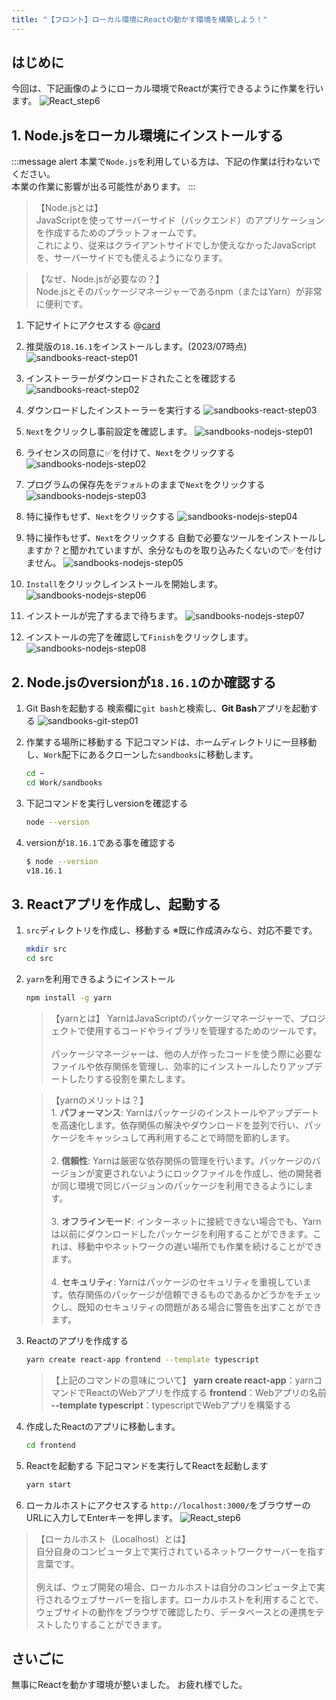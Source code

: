 ```yaml
---
title: "【フロント】ローカル環境にReactの動かす環境を構築しよう！"
---
```


## はじめに
今回は、下記画像のようにローカル環境でReactが実行できるように作業を行います。
![React_step6](/images/React_step6.png)

## 1. Node.jsをローカル環境にインストールする
:::message alert
本業で`Node.js`を利用している方は、下記の作業は行わないでください。<br>本業の作業に影響が出る可能性があります。
:::
>【Node.jsとは】<br>JavaScriptを使ってサーバーサイド（バックエンド）のアプリケーションを作成するためのプラットフォームです。<br>これにより、従来はクライアントサイドでしか使えなかったJavaScriptを、サーバーサイドでも使えるようになります。

>【なぜ、Node.jsが必要なの？】<br>Node.jsとそのパッケージマネージャーであるnpm（またはYarn）が非常に便利です。


1. 下記サイトにアクセスする
@[card](https://nodejs.org/ja)
2. 推奨版の`18.16.1`をインストールします。(2023/07時点)
![sandbooks-react-step01](/images/sandbooks-react-step01.png)
3. インストーラーがダウンロードされたことを確認する
![sandbooks-react-step02](/images/sandbooks-react-step02.png)
4. ダウンロードしたインストーラーを実行する
![sandbooks-react-step03](/images/sandbooks-react-step03.png)

5. `Next`をクリックし事前設定を確認します。
![sandbooks-nodejs-step01](/images/sandbooks-nodejs-step01.png)

6. ライセンスの同意に✅を付けて、`Next`をクリックする
![sandbooks-nodejs-step02](/images/sandbooks-nodejs-step02.png)

7. プログラムの保存先を`デフォルト`のままで`Next`をクリックする
![sandbooks-nodejs-step03](/images/sandbooks-nodejs-step03.png)

8. 特に操作もせず、`Next`をクリックする
![sandbooks-nodejs-step04](/images/sandbooks-nodejs-step04.png)

9. 特に操作もせず、`Next`をクリックする
自動で必要なツールをインストールしますか？と聞かれていますが、余分なものを取り込みたくないので✅を付けません。
![sandbooks-nodejs-step05](/images/sandbooks-nodejs-step05.png)

10. `Install`をクリックしインストールを開始します。
![sandbooks-nodejs-step06](/images/sandbooks-nodejs-step06.png)

11. インストールが完了するまで待ちます。
![sandbooks-nodejs-step07](/images/sandbooks-nodejs-step07.png)

12. インストールの完了を確認して`Finish`をクリックします。
![sandbooks-nodejs-step08](/images/sandbooks-nodejs-step08.png)

## 2. Node.jsのversionが`18.16.1`のか確認する
1. Git Bashを起動する
検索欄に`git bash`と検索し、**Git Bash**アプリを起動する
![sandbooks-git-step01](/images/sandbooks-git-step01.png)


2. 作業する場所に移動する
下記コマンドは、ホームディレクトリに一旦移動し、`Work`配下にあるクローンした`sandbooks`に移動します。
    ````bash
    cd ~
    cd Work/sandbooks
    ````

3. 下記コマンドを実行しversionを確認する
    ````bash
    node --version
    ````

4. versionが`18.16.1`である事を確認する
    ````bash
    $ node --version
    v18.16.1
    ````

## 3. Reactアプリを作成し、起動する
1. `src`ディレクトリを作成し、移動する
    ※既に作成済みなら、対応不要です。
    ````bash
    mkdir src
    cd src
    ````

2. `yarn`を利用できるようにインストール
    ````bash
    npm install -g yarn
    ````
    >【yarnとは】
    YarnはJavaScriptのパッケージマネージャーで、プロジェクトで使用するコードやライブラリを管理するためのツールです。<br><br>パッケージマネージャーは、他の人が作ったコードを使う際に必要なファイルや依存関係を管理し、効率的にインストールしたりアップデートしたりする役割を果たします。

    >【yarnのメリットは？】<br>1. **パフォーマンス**: Yarnはパッケージのインストールやアップデートを高速化します。依存関係の解決やダウンロードを並列で行い、パッケージをキャッシュして再利用することで時間を節約します。<br><br>2. **信頼性**: Yarnは厳密な依存関係の管理を行います。パッケージのバージョンが変更されないようにロックファイルを作成し、他の開発者が同じ環境で同じバージョンのパッケージを利用できるようにします。<br><br>3. **オフラインモード**: インターネットに接続できない場合でも、Yarnは以前にダウンロードしたパッケージを利用することができます。これは、移動中やネットワークの遅い場所でも作業を続けることができます。<br><br>4. **セキュリティ**: Yarnはパッケージのセキュリティを重視しています。依存関係のパッケージが信頼できるものであるかどうかをチェックし、既知のセキュリティの問題がある場合に警告を出すことができます。

3. Reactのアプリを作成する
    ````bash
    yarn create react-app frontend --template typescript
    ````
    >【上記のコマンドの意味について】
    **yarn create react-app**：yarnコマンドでReactのWebアプリを作成する
    **frontend**：Webアプリの名前
    **--template typescript**：typescriptでWebアプリを構築する


4. 作成したReactのアプリに移動します。
    ````bash
    cd frontend
    ````

5. Reactを起動する
下記コマンドを実行してReactを起動します
    ````bash
    yarn start
    ````
5. ローカルホストにアクセスする
`http://localhost:3000/`をブラウザーのURLに入力してEnterキーを押します。
![React_step6](/images/React_step6.png)
>【ローカルホスト（Localhost）とは】<br>自分自身のコンピュータ上で実行されているネットワークサーバーを指す言葉です。<br><br>例えば、ウェブ開発の場合、ローカルホストは自分のコンピュータ上で実行されるウェブサーバーを指します。ローカルホストを利用することで、ウェブサイトの動作をブラウザで確認したり、データベースとの連携をテストしたりすることができます。

## さいごに
無事にReactを動かす環境が整いました。
お疲れ様でした。
